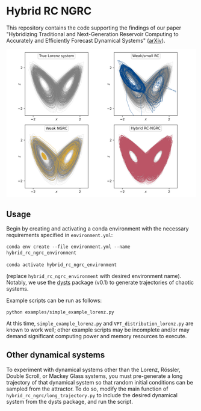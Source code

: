 # Hybrid RC NGRC
This repository contains the code supporting the findings of our paper "Hybridizing Traditional and Next-Generation Reservoir Computing to Accurately and Efficiently Forecast Dynamical Systems" ([arXiv](https://arxiv.org/abs/2403.18953)).

<!-- ![Hybrid RC-NGRC schematics](./figure.png) -->
![Hybrid RC-NGRC schematics](./highlight.png)

## Usage

Begin by creating and activating a conda environment with the necessary requirements specified in `environment.yml`:
```
conda env create --file environment.yml --name hybrid_rc_ngrc_environment

conda activate hybrid_rc_ngrc_environment
```
(replace `hybrid_rc_ngrc_environment` with desired environment name). Notably, we use the [dysts](https://github.com/williamgilpin/dysts) package (v0.1) to generate trajectories of chaotic systems.

Example scripts can be run as follows:
```
python examples/simple_example_lorenz.py
```
At this time, `simple_example_lorenz.py` and `VPT_distribution_lorenz.py` are known to work well; other example scripts may be incomplete and/or may demand significant computing power and memory resources to execute.

## Other dynamical systems

To experiment with dynamical systems other than the Lorenz, Rössler, Double Scroll, or Mackey Glass systems, you must pre-generate a long trajectory of that dynamical system so that random initial conditions can be sampled from the attractor. To do so, modify the main function of `hybrid_rc_ngrc/long_trajectory.py` to include the desired dynamical system from the dysts package, and run the script.